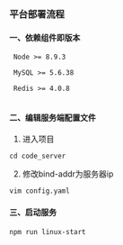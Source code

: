 ### 平台部署流程

#### 一、依赖组件即版本
```
 Node >= 8.9.3
 
 MySQL >= 5.6.38
 
 Redis >= 4.0.8
 
```

#### 二、编辑服务端配置文件
1. 进入项目
```
cd code_server

```

2. 修改bind-addr为服务器ip
```
vim config.yaml
```

#### 三、启动服务
```
npm run linux-start
```